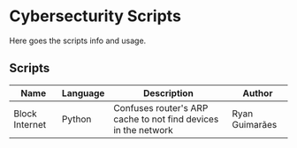 # Cybersecturity Scripts

Here goes the scripts info and usage.

## Scripts

Name | Language | Description | Author
-|-|-|-
Block Internet | Python | Confuses router's ARP cache to not find devices in the network | Ryan Guimarães